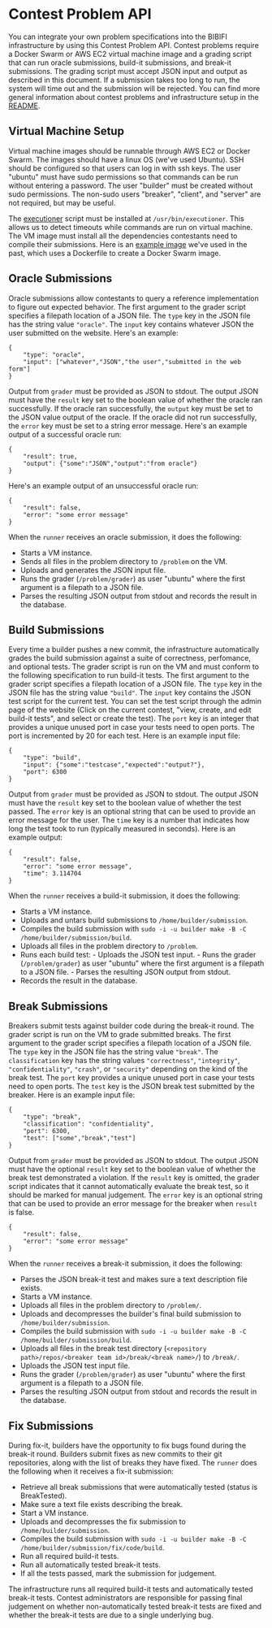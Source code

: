 Contest Problem API
===================

You can integrate your own problem specifications into the BIBIFI infrastructure by using this Contest Problem API. 
Contest problems require a Docker Swarm or AWS EC2 virtual machine image and a grading script that can run oracle submissions, build-it submissions, and break-it submissions. 
The grading script must accept JSON input and output as described in this document. 
If a submission takes too long to run, the system will time out and the submission will be rejected. 
You can find more general information about contest problems and infrastructure setup in the [README](../README.md). 


Virtual Machine Setup
---------------------

Virtual machine images should be runnable through AWS EC2 or Docker Swarm. 
The images should have a linux OS (we've used Ubuntu). 
SSH should be configured so that users can log in with ssh keys. 
The user "ubuntu" must have sudo permissions so that commands can be run without entering a password. 
The user "builder" must be created without sudo permissions. 
The non-sudo users "breaker", "client", and "server" are not required, but may be useful. 

The [executioner](TODO...) script must be installed at `/usr/bin/executioner`. 
This allows us to detect timeouts while commands are run on virtual machine. 
The VM image must install all the dependencies contestants need to compile their submissions. 
Here is an [example image](TODO...) we've used in the past, which uses a Dockerfile to create a Docker Swarm image. 


Oracle Submissions
------------------

Oracle submissions allow contestants to query a reference implementation to figure out expected behavior. 
The first argument to the grader script specifies a filepath location of a JSON file. 
The `type` key in the JSON file has the string value `"oracle"`. 
The `input` key contains whatever JSON the user submitted on the website.
Here's an example: 

	{
		"type": "oracle",
		"input": ["whatever","JSON","the user","submitted in the web form"]
	}

Output from `grader` must be provided as JSON to stdout.
The output JSON must have the `result` key set to the boolean value of whether the oracle ran successfully. 
If the oracle ran successfully, the `output` key must be set to the JSON value output of the oracle. 
If the oracle did not run successfully, the `error` key must be set to a string error message.
Here's an example output of a successful oracle run:

	{
		"result": true,
		"output": {"some":"JSON","output":"from oracle"}
	}

Here's an example output of an unsuccessful oracle run:

	{
		"result": false,
		"error": "some error message"
	}

When the `runner` receives an oracle submission, it does the following:

- Starts a VM instance.
- Sends all files in the problem directory to `/problem` on the VM.
- Uploads and generates the JSON input file. 
- Runs the grader (`/problem/grader`) as user "ubuntu" where the first argument is a filepath to a JSON file. 
- Parses the resulting JSON output from stdout and records the result in the database.


Build Submissions
-----------------

Every time a builder pushes a new commit, the infrastructure automatically grades the build submission against a suite of correctness, perfomance, and optional tests. 
The grader script is run on the VM and must conform to the following specification to run build-it tests. 
The first argument to the grader script specifies a filepath location of a JSON file. 
The `type` key in the JSON file has the string value `"build"`. 
The `input` key contains the JSON test script for the current test. 
You can set the test script through the admin page of the website (Click on the current contest, "view, create, and edit build-it tests", and select or create the test). 
The `port` key is an integer that provides a unique unused port in case your tests need to open ports. 
The port is incremented by 20 for each test. 
Here is an example input file: 

	{
		"type": "build",
		"input": {"some":"testcase","expected":"output?"},
		"port": 6300
	}

Output from `grader` must be provided as JSON to stdout.
The output JSON must have the `result` key set to the boolean value of whether the test passed. 
The `error` key is an optional string that can be used to provide an error message for the user. 
The `time` key is a number that indicates how long the test took to run (typically measured in seconds). 
Here is an example output:

	{
		"result": false,
		"error": "some error message",
		"time": 3.114704
	}

When the `runner` receives a build-it submission, it does the following:

- Starts a VM instance.
- Uploads and untars build submissions to `/home/builder/submission`.
- Compiles the build submission with `sudo -i -u builder make -B -C /home/builder/submission/build`.
- Uploads all files in the problem directory to `/problem`.
- Runs each build test:
				- Uploads the JSON test input.
				- Runs the grader (`/problem/grader`) as user "ubuntu" where the first argument is a filepath to a JSON file.
				- Parses the resulting JSON output from stdout.
- Records the result in the database.

Break Submissions
-----------------

Breakers submit tests against builder code during the break-it round. 
The grader script is run on the VM to grade submitted breaks. 
The first argument to the grader script specifies a filepath location of a JSON file. 
The `type` key in the JSON file has the string value `"break"`. 
The `classification` key has the string values `"correctness"`, `"integrity"`, `"confidentiality"`, `"crash"`, or `"security"` depending on the kind of the break test.
The `port` key provides a unique unused port in case your tests need to open ports. 
The `test` key is the JSON break test submitted by the breaker. 
Here is an example input file: 

	{
		"type": "break",
		"classification": "confidentiality",
		"port": 6300,
		"test": ["some","break","test"]
	}

Output from `grader` must be provided as JSON to stdout.
The output JSON must have the optional `result` key set to the boolean value of whether the break test demonstrated a violation. 
If the `result` key is omitted, the grader script indicates that it cannot automatically evaluate the break test, so it should be marked for manual judgement. 
The `error` key is an optional string that can be used to provide an error message for the breaker when `result` is false. 

	{
		"result": false,
		"error": "some error message"
	}

When the `runner` receives a break-it submission, it does the following:

- Parses the JSON break-it test and makes sure a text description file exists.
- Starts a VM instance.
- Uploads all files in the problem directory to `/problem/`.
- Uploads and decompresses the builder's final build submission to `/home/builder/submission`.
- Compiles the build submission with `sudo -i -u builder make -B -C /home/builder/submission/build`.
- Uploads all files in the break test directory (`<repository path>/repos/<breaker team id>/break/<break name>/`) to `/break/`.
- Uploads the JSON test input file.
- Runs the grader (`/problem/grader`) as user "ubuntu" where the first argument is a filepath to a JSON file.
- Parses the resulting JSON output from stdout and records the result in the database.

Fix Submissions
---------------

During fix-it, builders have the opportunity to fix bugs found during the break-it round. 
Builders submit fixes as new commits to their git repositories, along with the list of breaks they have fixed. 
The `runner` does the following when it receives a fix-it submission: 

- Retrieve all break submissions that were automatically tested (status is BreakTested).
- Make sure a text file exists describing the break. 
- Start a VM instance. 
- Uploads and decompresses the fix submission to `/home/builder/submission`.
- Compiles the build submission with `sudo -i -u builder make -B -C /home/builder/submission/fix/code/build`.
- Run all required build-it tests. 
- Run all automatically tested break-it tests.
- If all the tests passed, mark the submission for judgement.

The infrastructure runs all required build-it tests and automatically tested break-it tests. 
Contest administrators are responsible for passing final judgement on whether non-automatically tested break-it tests are fixed and whether the break-it tests are due to a single underlying bug. 

